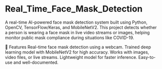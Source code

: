 # Real_Time_Face_Mask_Detection
A real-time AI-powered face mask detection system built using Python, OpenCV, TensorFlow/Keras, and MobileNetV2. This project detects whether a person is wearing a face mask in live video streams or images, helping monitor public mask compliance during situations like COVID-19.

📌 Features
Real-time face mask detection using a webcam.
Trained deep learning model with MobileNetV2 for high accuracy.
Works with images, video files, or live streams.
Lightweight model for faster inference.
Easy-to-use and well-documented.


